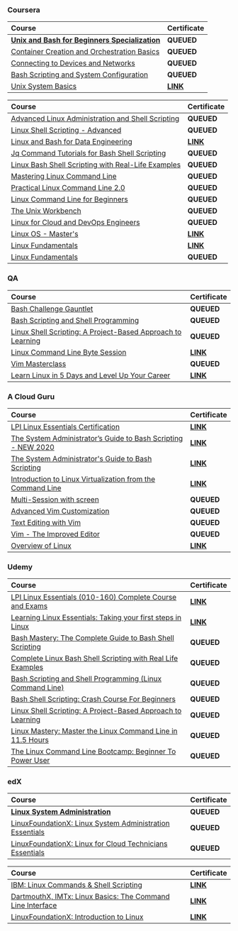 ### Coursera

<div align="justify">

| Course | Certificate |
| :----- | :----- |
| [**Unix and Bash for Beginners Specialization**](https://www.coursera.org/specializations/unix-and-bash-for-beginners) | **QUEUED** |
| [Container Creation and Orchestration Basics](https://www.coursera.org/learn/codio-container-creation-and-orchestration-basics?specialization=unix-and-bash-for-beginners) | **QUEUED** |
| [Connecting to Devices and Networks](https://www.coursera.org/learn/codio-connecting-to-devices-and-networks?specialization=unix-and-bash-for-beginners) | **QUEUED** |
| [Bash Scripting and System Configuration](https://www.coursera.org/learn/codio-bash-scripting-and-system-configuration?specialization=unix-and-bash-for-beginners) | **QUEUED** |
| [Unix System Basics](https://www.coursera.org/learn/codio-unix-system-basics?specialization=unix-and-bash-for-beginners) | [**LINK**](https://storage.googleapis.com/github-pdfs-358041/03-01-linux/01-01-coursera/unix-and-bash-for-beginners-specialization/unix-system-basics.pdf) |

</div>

<div align="justify">

| Course | Certificate |
| :----- | :----- |
| [Advanced Linux Administration and Shell Scripting](https://www.coursera.org/learn/packt-advanced-linux-administration-and-shell-scripting-2g5xt) | **QUEUED** |
| [Linux Shell Scripting - Advanced](https://www.coursera.org/learn/packt-linux-shell-scripting-advanced-wfinl) | **QUEUED** |
| [Linux and Bash for Data Engineering](https://www.coursera.org/learn/linux-and-bash-for-data-engineering-duke?specialization=python-bash-sql-data-engineering-duke) | [**LINK**](https://storage.googleapis.com/github-pdfs-358041/03-01-linux/01-01-coursera/linux-and-bash-for-data-engineering.pdf) |
| [Jq Command Tutorials for Bash Shell Scripting](https://www.coursera.org/learn/packt-jq-command-tutorials-for-bash-shell-scripting-np47k) | **QUEUED** |
| [Linux Bash Shell Scripting with Real-Life Examples](https://www.coursera.org/learn/packt-a-complete-course-on-linux-bash-shell-scripting-with-real-life-examp-icxwt) | **QUEUED** |
| [Mastering Linux Command Line](https://www.coursera.org/learn/packt-mastering-linux-command-line-lvkfq) | **QUEUED** |
| [Practical Linux Command Line 2.0](https://www.coursera.org/learn/packt-practical-linux-command-line-2-0-4gmnv) | **QUEUED** |
| [Linux Command Line for Beginners](https://www.coursera.org/learn/packt-linux-command-line-for-beginners-mmodv) | **QUEUED** |
| [The Unix Workbench](https://www.coursera.org/learn/unix) | **QUEUED** |
| [Linux for Cloud and DevOps Engineers](https://www.coursera.org/learn/packt-linux-for-cloud-and-devops-engineers-7plvl) | **QUEUED** |
| [Linux OS - Master's](https://www.coursera.org/learn/illinois-tech-linux-os?specialization=iit-information-technology-and-management) | [**LINK**](https://storage.googleapis.com/github-pdfs-358041/03-01-linux/01-01-coursera/linux-os-masters.pdf) |
| [Linux Fundamentals](https://www.coursera.org/learn/linux-fundamentals) | [**LINK**](https://storage.googleapis.com/github-pdfs-358041/03-01-linux/01-01-coursera/linux-fundamentals.pdf) |
| [Linux Fundamentals](https://www.coursera.org/learn/packt-linux-fundamentals-s5i8y) | **QUEUED** |

</div>

### QA

<div align="justify">

| Course | Certificate |
| :----- | :----- |
| [Bash Challenge Gauntlet](https://platform.qa.com/learning-paths/bash-challenge-gauntlet-7280/) | **QUEUED** |
| [Bash Scripting and Shell Programming](https://platform.qa.com/learning-paths/bash-scripting-and-shell-programming-3021/) | **QUEUED** |
| [Linux Shell Scripting: A Project-Based Approach to Learning](https://platform.qa.com/learning-paths/linux-shell-scripting-3094/) | **QUEUED** |
| [Linux Command Line Byte Session](https://platform.qa.com/learning-paths/linux-command-line-byte-session-273/) | [**LINK**](https://storage.googleapis.com/github-pdfs-358041/03-01-linux/02-01-qa/linux-command-line-byte-session.pdf) |
| [Vim Masterclass](https://platform.qa.com/learning-paths/vim-masterclass-3024/) | **QUEUED** |
| [Learn Linux in 5 Days and Level Up Your Career](https://platform.qa.com/learning-paths/learn-linux-in-5-days-3022/) | [**LINK**](https://storage.googleapis.com/github-pdfs-358041/03-01-linux/02-01-qa/learn-linux-in-5-days-and-level-up-your-career.pdf) |

</div>

### A Cloud Guru

<div align="justify">

| Course | Certificate |
| :----- | :----- |
| [LPI Linux Essentials Certification](https://www.pluralsight.com/cloud-guru/courses/lpi-linux-essentials-certification) | [**LINK**](https://storage.googleapis.com/github-pdfs-358041/03-01-linux/03-01-acloudguru/lpi-linux-essentials-certification.pdf) |
| [The System Administrator’s Guide to Bash Scripting - NEW 2020](https://learn.acloud.guru/course/admin-guide-to-bash-scripting/overview) | [**LINK**](https://storage.googleapis.com/github-pdfs-358041/03-01-linux/03-01-acloudguru/the-system-administrators-guide-to-bash-scripting-new-2020.pdf) |
| [The System Administrator's Guide to Bash Scripting](https://learn.acloud.guru/course/bccc6769-38e7-4a7f-8255-6914b7244caf/overview) | [**LINK**](https://storage.googleapis.com/github-pdfs-358041/03-01-linux/03-01-acloudguru/the-system-administrators-guide-to-bash-scripting.pdf) |
| [Introduction to Linux Virtualization from the Command Line](https://learn.acloud.guru/course/introduction-to-linux-virtualization-from-the-command-line/dashboard) | [**LINK**](https://storage.googleapis.com/github-pdfs-358041/03-01-linux/03-01-acloudguru/introduction-to-linux-virtualization-from-the-command-line.pdf) |
| [Multi-Session with screen](https://learn.acloud.guru/course/multi-session-with-screen/overview) | **QUEUED** |
| [Advanced Vim Customization](https://learn.acloud.guru/course/f50018e8-35d4-491a-9fca-e380a202ef8e/overview) | **QUEUED** |
| [Text Editing with Vim](https://learn.acloud.guru/course/1e7d70bd-fd79-4310-a0f5-1d135b2548bd/overview) | **QUEUED** |
| [Vim - The Improved Editor](https://learn.acloud.guru/course/85a18eac-0e55-419e-a416-301beed637e6/overview) | **QUEUED** |
| [Overview of Linux](https://learn.acloud.guru/course/overview-of-linux/overview) | [**LINK**](https://storage.googleapis.com/github-pdfs-358041/03-01-linux/03-01-acloudguru/overview-of-linux.pdf) |

</div>

### Udemy

<div align="justify">

| Course | Certificate |
| :----- | :----- |
| [LPI Linux Essentials (010-160) Complete Course and Exams](https://www.udemy.com/course/linux-essentials-010/) | [**LINK**](https://storage.googleapis.com/github-pdfs-358041/03-01-linux/04-01-udemy/learning-linux-essentials-taking-your-first-steps-in-linux.pdf) |
| [Learning Linux Essentials: Taking your first steps in Linux](https://www.udemy.com/course/learning-linux-essentials-taking-your-first-steps-in-linux/) | [**LINK**](https://storage.googleapis.com/github-pdfs-358041/03-01-linux/04-01-udemy/learning-linux-essentials-taking-your-first-steps-in-linux.pdf) |
| [Bash Mastery: The Complete Guide to Bash Shell Scripting](https://www.udemy.com/course/bash-mastery/) | **QUEUED** |
| [Complete Linux Bash Shell Scripting with Real Life Examples](https://www.udemy.com/course/linux-bash-shell-scripting-through-real-life-examples/) | **QUEUED** |
| [Bash Scripting and Shell Programming (Linux Command Line)](https://www.udemy.com/course/bash-scripting/) | **QUEUED** |
| [Bash Shell Scripting: Crash Course For Beginners](https://www.udemy.com/course/bash-shell-scripting-crash-course-for-beginners/) | **QUEUED** |
| [Linux Shell Scripting: A Project-Based Approach to Learning](https://www.udemy.com/course/linux-shell-scripting-projects/) | **QUEUED** |
| [Linux Mastery: Master the Linux Command Line in 11.5 Hours](https://www.udemy.com/course/linux-mastery/) | **QUEUED** |
| [The Linux Command Line Bootcamp: Beginner To Power User](https://www.udemy.com/course/the-linux-command-line-bootcamp/) | **QUEUED** |

</div>

### edX

<div align="justify">

| Course | Certificate |
| :----- | :----- |
| [**Linux System Administration**](https://www.edx.org/certificates/professional-certificate/linuxfoundationx-linux-system-administration) | **QUEUED** |
| [LinuxFoundationX: Linux System Administration Essentials](https://www.edx.org/learn/computer-science/the-linux-foundation-linux-system-administration-essentials-2) | **QUEUED** |
| [LinuxFoundationX: Linux for Cloud Technicians Essentials](https://www.edx.org/learn/computer-science/the-linux-foundation-linux-for-cloud-technicians-essentials) | **QUEUED** |

</div>

<div align="justify">

| Course | Certificate |
| :----- | :----- |
| [IBM: Linux Commands & Shell Scripting](https://www.edx.org/learn/linux/ibm-linux-commands-shell-scripting) | [**LINK**](https://storage.googleapis.com/github-pdfs-358041/03-01-linux/05-01-edx/lx0117en-linux-commands-and-shell-scripting.pdf) |
| [DartmouthX, IMTx: Linux Basics: The Command Line Interface](https://www.edx.org/learn/linux/dartmouth-college-linux-basics-the-command-line-interface) | [**LINK**](https://storage.googleapis.com/github-pdfs-358041/03-01-linux/05-01-edx/dart_imt_C_06-linux-basics-the-command-line-interface.pdf) |
| [LinuxFoundationX: Introduction to Linux](https://www.edx.org/learn/linux/the-linux-foundation-introduction-to-linux) | [**LINK**](https://storage.googleapis.com/github-pdfs-358041/03-01-linux/05-01-edx/lfs101x-introduction-to-linux.pdf) |

</div>

